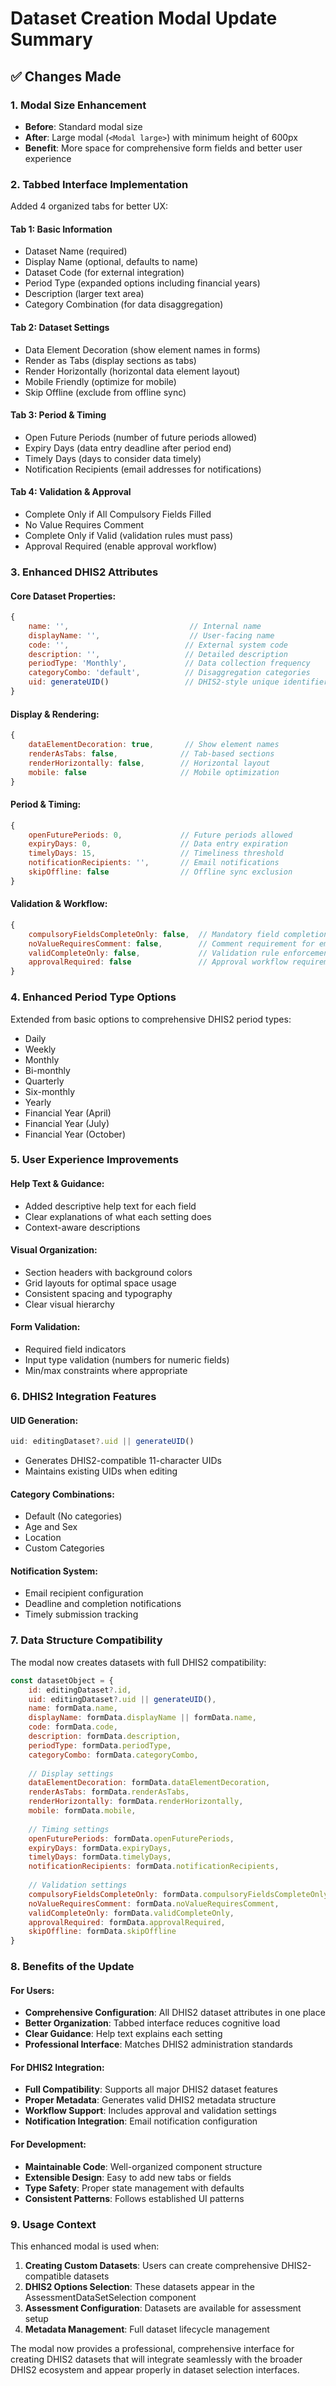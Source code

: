 # Dataset Creation Modal Update Summary

## ✅ **Changes Made**

### **1. Modal Size Enhancement**
- **Before**: Standard modal size
- **After**: Large modal (`<Modal large>`) with minimum height of 600px
- **Benefit**: More space for comprehensive form fields and better user experience

### **2. Tabbed Interface Implementation**
Added 4 organized tabs for better UX:

#### **Tab 1: Basic Information**
- Dataset Name (required)
- Display Name (optional, defaults to name)
- Dataset Code (for external integration)
- Period Type (expanded options including financial years)
- Description (larger text area)
- Category Combination (for data disaggregation)

#### **Tab 2: Dataset Settings**
- Data Element Decoration (show element names in forms)
- Render as Tabs (display sections as tabs)
- Render Horizontally (horizontal data element layout)
- Mobile Friendly (optimize for mobile)
- Skip Offline (exclude from offline sync)

#### **Tab 3: Period & Timing**
- Open Future Periods (number of future periods allowed)
- Expiry Days (data entry deadline after period end)
- Timely Days (days to consider data timely)
- Notification Recipients (email addresses for notifications)

#### **Tab 4: Validation & Approval**
- Complete Only if All Compulsory Fields Filled
- No Value Requires Comment
- Complete Only if Valid (validation rules must pass)
- Approval Required (enable approval workflow)

### **3. Enhanced DHIS2 Attributes**

#### **Core Dataset Properties**:
```javascript
{
    name: '',                           // Internal name
    displayName: '',                    // User-facing name
    code: '',                          // External system code
    description: '',                   // Detailed description
    periodType: 'Monthly',             // Data collection frequency
    categoryCombo: 'default',          // Disaggregation categories
    uid: generateUID()                 // DHIS2-style unique identifier
}
```

#### **Display & Rendering**:
```javascript
{
    dataElementDecoration: true,       // Show element names
    renderAsTabs: false,              // Tab-based sections
    renderHorizontally: false,        // Horizontal layout
    mobile: false                     // Mobile optimization
}
```

#### **Period & Timing**:
```javascript
{
    openFuturePeriods: 0,             // Future periods allowed
    expiryDays: 0,                    // Data entry expiration
    timelyDays: 15,                   // Timeliness threshold
    notificationRecipients: '',       // Email notifications
    skipOffline: false                // Offline sync exclusion
}
```

#### **Validation & Workflow**:
```javascript
{
    compulsoryFieldsCompleteOnly: false,  // Mandatory field completion
    noValueRequiresComment: false,        // Comment requirement for empty values
    validCompleteOnly: false,             // Validation rule enforcement
    approvalRequired: false               // Approval workflow requirement
}
```

### **4. Enhanced Period Type Options**
Extended from basic options to comprehensive DHIS2 period types:
- Daily
- Weekly  
- Monthly
- Bi-monthly
- Quarterly
- Six-monthly
- Yearly
- Financial Year (April)
- Financial Year (July)
- Financial Year (October)

### **5. User Experience Improvements**

#### **Help Text & Guidance**:
- Added descriptive help text for each field
- Clear explanations of what each setting does
- Context-aware descriptions

#### **Visual Organization**:
- Section headers with background colors
- Grid layouts for optimal space usage
- Consistent spacing and typography
- Clear visual hierarchy

#### **Form Validation**:
- Required field indicators
- Input type validation (numbers for numeric fields)
- Min/max constraints where appropriate

### **6. DHIS2 Integration Features**

#### **UID Generation**:
```javascript
uid: editingDataset?.uid || generateUID()
```
- Generates DHIS2-compatible 11-character UIDs
- Maintains existing UIDs when editing

#### **Category Combinations**:
- Default (No categories)
- Age and Sex
- Location
- Custom Categories

#### **Notification System**:
- Email recipient configuration
- Deadline and completion notifications
- Timely submission tracking

### **7. Data Structure Compatibility**

The modal now creates datasets with full DHIS2 compatibility:

```javascript
const datasetObject = {
    id: editingDataset?.id,
    uid: editingDataset?.uid || generateUID(),
    name: formData.name,
    displayName: formData.displayName || formData.name,
    code: formData.code,
    description: formData.description,
    periodType: formData.periodType,
    categoryCombo: formData.categoryCombo,
    
    // Display settings
    dataElementDecoration: formData.dataElementDecoration,
    renderAsTabs: formData.renderAsTabs,
    renderHorizontally: formData.renderHorizontally,
    mobile: formData.mobile,
    
    // Timing settings
    openFuturePeriods: formData.openFuturePeriods,
    expiryDays: formData.expiryDays,
    timelyDays: formData.timelyDays,
    notificationRecipients: formData.notificationRecipients,
    
    // Validation settings
    compulsoryFieldsCompleteOnly: formData.compulsoryFieldsCompleteOnly,
    noValueRequiresComment: formData.noValueRequiresComment,
    validCompleteOnly: formData.validCompleteOnly,
    approvalRequired: formData.approvalRequired,
    skipOffline: formData.skipOffline
}
```

### **8. Benefits of the Update**

#### **For Users**:
- **Comprehensive Configuration**: All DHIS2 dataset attributes in one place
- **Better Organization**: Tabbed interface reduces cognitive load
- **Clear Guidance**: Help text explains each setting
- **Professional Interface**: Matches DHIS2 administration standards

#### **For DHIS2 Integration**:
- **Full Compatibility**: Supports all major DHIS2 dataset features
- **Proper Metadata**: Generates valid DHIS2 metadata structure
- **Workflow Support**: Includes approval and validation settings
- **Notification Integration**: Email notification configuration

#### **For Development**:
- **Maintainable Code**: Well-organized component structure
- **Extensible Design**: Easy to add new tabs or fields
- **Type Safety**: Proper state management with defaults
- **Consistent Patterns**: Follows established UI patterns

### **9. Usage Context**

This enhanced modal is used when:
1. **Creating Custom Datasets**: Users can create comprehensive DHIS2-compatible datasets
2. **DHIS2 Options Selection**: These datasets appear in the AssessmentDataSetSelection component
3. **Assessment Configuration**: Datasets are available for assessment setup
4. **Metadata Management**: Full dataset lifecycle management

The modal now provides a professional, comprehensive interface for creating DHIS2 datasets that will integrate seamlessly with the broader DHIS2 ecosystem and appear properly in dataset selection interfaces.